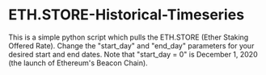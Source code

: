 # ETH.STORE-Historical-Timeseries
This is a simple python script which pulls the ETH.STORE (Ether Staking Offered Rate). Change the "start_day" and "end_day" parameters for your desired start and end dates. Note that "start_day = 0" is December 1, 2020 (the launch of Ethereum's Beacon Chain). 
